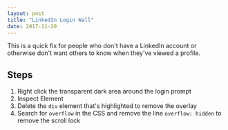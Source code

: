 ```yaml
---
layout: post
title: "LinkedIn Login Wall"
date: 2017-11-20
---
```

This is a quick fix for people who don't have a LinkedIn account or otherwise
don't want others to know when they've viewed a profile.

## Steps
1. Right click the transparent dark area around the login prompt
2. Inspect Element
3. Delete the `div` element that's highlighted to remove the overlay
4. Search for `overflow` in the CSS and remove the line `overflow: hidden` to remove the scroll lock
